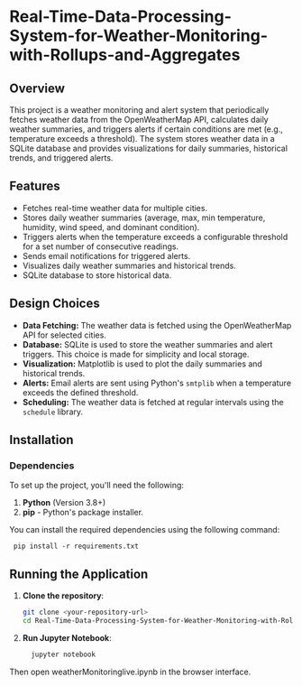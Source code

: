# Real-Time-Data-Processing-System-for-Weather-Monitoring-with-Rollups-and-Aggregates

## Overview
This project is a weather monitoring and alert system that periodically fetches weather data from the OpenWeatherMap API, calculates daily weather summaries, and triggers alerts if certain conditions are met (e.g., temperature exceeds a threshold). The system stores weather data in a SQLite database and provides visualizations for daily summaries, historical trends, and triggered alerts.

## Features
- Fetches real-time weather data for multiple cities.
- Stores daily weather summaries (average, max, min temperature, humidity, wind speed, and dominant condition).
- Triggers alerts when the temperature exceeds a configurable threshold for a set number of consecutive readings.
- Sends email notifications for triggered alerts.
- Visualizes daily weather summaries and historical trends.
- SQLite database to store historical data.

## Design Choices
- **Data Fetching:** The weather data is fetched using the OpenWeatherMap API for selected cities.
- **Database:** SQLite is used to store the weather summaries and alert triggers. This choice is made for simplicity and local storage.
- **Visualization:** Matplotlib is used to plot the daily summaries and historical trends.
- **Alerts:** Email alerts are sent using Python's `smtplib` when a temperature exceeds the defined threshold.
- **Scheduling:** The weather data is fetched at regular intervals using the `schedule` library.

## Installation

### Dependencies
To set up the project, you'll need the following:

1. **Python** (Version 3.8+)
2. **pip** - Python's package installer.

You can install the required dependencies using the following command:

    
     pip install -r requirements.txt

## Running the Application
1. **Clone the repository**:
   ```bash
   git clone <your-repository-url>
   cd Real-Time-Data-Processing-System-for-Weather-Monitoring-with-Rollups-and-Aggregates
2. **Run Jupyter Notebook**:
    ```bash
      jupyter notebook
  Then open weatherMonitoringlive.ipynb in the browser interface. 




